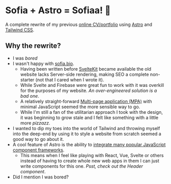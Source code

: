 # Sofia + Astro = Sofiaa! 🚀

A complete rewrite of my previous [online CV/portfolio](https://github.com/sahmed9833-ug/sofia.bio) using [Astro](https://astro.build) and [Tailwind CSS](https://tailwindcss.com).

## Why the rewrite?

-   I was _bored_
-   I wasn't happy with [sofia.bio](https://github.com/sahmed9833-ug/sofia.bio).
    -   Having been written before [SvelteKit](https://svelte.dev/blog/announcing-sveltekit-1.0) became available the old website lacks Server-side rendering, making SEO a complete non-starter (not that I cared when I wrote it).
    -   While Svelte and Firebase were great fun to work with it was overkill for the purposes of my website. _An over-engineered solution is a bad one_.
    -   A relatively straight-forward [Multi-page application (MPA)](https://docs.astro.build/en/concepts/mpa-vs-spa/) with minimal JavaScript seemed the more sensible way to go.
    -   While I'm still a fan of the utilitarian approach I took with the design, it was beginning to grow stale and I felt like something with a little more _pizzazz_.
-   I wanted to dip my toes into the world of Tailwind and throwing myself into the deep-end by using it to style a website from scratch seemed a good way to go about it.
-   A cool feature of Astro is the ability to [integrate many popular JavaScript component frameworks](https://docs.astro.build/en/core-concepts/framework-components/#using-framework-components).
    -   This means when I feel like playing with React, Vue, Svelte or others instead of having to create whole new web apps in them I can just write components for this one. _Psst, check out the *Header* component_.
-   Did I mention I was bored?
